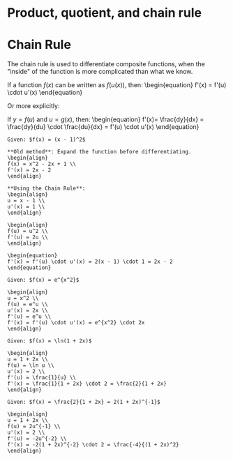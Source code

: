 # Product, quotient, and chain rule
# Chain Rule

The chain rule is used to differentiate composite functions, when the "inside" of the function is more complicated than what we know. 

If a function $f(x)$ can be written as $f(u(x))$, then:
\begin{equation}
f'(x) = f'(u) \cdot u'(x)
\end{equation}

Or more explicitly:

If $y = f(u)$ and $u = g(x)$, then:
\begin{equation}
f'(x)= \frac{dy}{dx} = \frac{dy}{du} \cdot \frac{du}{dx} = f'(u) \cdot u'(x)
\end{equation}

```{example} Differentiate the Function
Given: $f(x) = (x - 1)^2$

**Old method**: Expand the function before differentiating.
\begin{align}
f(x) = x^2 - 2x + 1 \\
f'(x) = 2x - 2
\end{align}

**Using the Chain Rule**:
\begin{align}
u = x - 1 \\
u'(x) = 1 \\
\end{align}

\begin{align}
f(u) = u^2 \\
f'(u) = 2u \\
\end{align}

\begin{equation}
f'(x) = f'(u) \cdot u'(x) = 2(x - 1) \cdot 1 = 2x - 2
\end{equation}
```

```{example} Differentiate the Function
Given: $f(x) = e^{x^2}$

\begin{align}
u = x^2 \\
f(u) = e^u \\
u'(x) = 2x \\
f'(u) = e^u \\
f'(x) = f'(u) \cdot u'(x) = e^{x^2} \cdot 2x
\end{align}
```

```{example} Differentiate the Function
Given: $f(x) = \ln(1 + 2x)$

\begin{align}
u = 1 + 2x \\
f(u) = \ln u \\
u'(x) = 2 \\
f'(u) = \frac{1}{u} \\
f'(x) = \frac{1}{1 + 2x} \cdot 2 = \frac{2}{1 + 2x}
\end{align}
```

```{example} Differentiate the Function
Given: $f(x) = \frac{2}{1 + 2x} = 2(1 + 2x)^{-1}$

\begin{align}
u = 1 + 2x \\
f(u) = 2u^{-1} \\
u'(x) = 2 \\
f'(u) = -2u^{-2} \\
f'(x) = -2(1 + 2x)^{-2} \cdot 2 = \frac{-4}{(1 + 2x)^2}
\end{align}
```